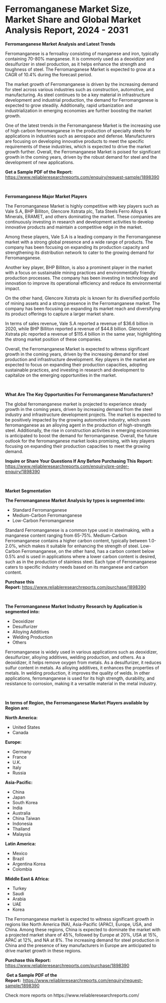 <p><h1>Ferromanganese Market Size, Market Share and Global Market Analysis Report, 2024 - 2031</h1></p><p><strong>Ferromanganese Market Analysis and Latest Trends</strong></p>
<p><p>Ferromanganese is a ferroalloy consisting of manganese and iron, typically containing 70-80% manganese. It is commonly used as a deoxidizer and desulfurizer in steel production, as it helps enhance the strength and toughness of steel. The Ferromanganese Market is expected to grow at a CAGR of 10.4% during the forecast period.</p><p>The market growth of Ferromanganese is driven by the increasing demand for steel across various industries such as construction, automotive, and manufacturing. As steel continues to be a key material in infrastructure development and industrial production, the demand for Ferromanganese is expected to grow steadily. Additionally, rapid urbanization and industrialization in emerging economies are further boosting the market growth.</p><p>One of the latest trends in the Ferromanganese Market is the increasing use of high carbon ferromanganese in the production of specialty steels for applications in industries such as aerospace and defense. Manufacturers are focusing on developing innovative products to meet the specific requirements of these industries, which is expected to drive the market growth further. Overall, the Ferromanganese Market is poised for significant growth in the coming years, driven by the robust demand for steel and the development of new applications.</p></p>
<p><strong>Get a Sample PDF of the Report:&nbsp;</strong> <a href="https://www.reliableresearchreports.com/enquiry/request-sample/1898390">https://www.reliableresearchreports.com/enquiry/request-sample/1898390</a></p>
<p>&nbsp;</p>
<p><strong>Ferromanganese Major Market Players</strong></p>
<p><p>The Ferromanganese Market is highly competitive with key players such as Vale S.A, BHP Billiton, Glencore Xstrata plc, Tata Steels Ferro Alloys & Minerals, ERAMET, and others dominating the market. These companies are continuously investing in research and development activities to develop innovative products and maintain a competitive edge in the market.</p><p>Among these players, Vale S.A is a leading company in the Ferromanganese market with a strong global presence and a wide range of products. The company has been focusing on expanding its production capacity and strengthening its distribution network to cater to the growing demand for Ferromanganese.</p><p>Another key player, BHP Billiton, is also a prominent player in the market with a focus on sustainable mining practices and environmentally friendly production processes. The company has been investing in technology and innovation to improve its operational efficiency and reduce its environmental impact.</p><p>On the other hand, Glencore Xstrata plc is known for its diversified portfolio of mining assets and a strong presence in the Ferromanganese market. The company has been focusing on expanding its market reach and diversifying its product offerings to capture a larger market share.</p><p>In terms of sales revenue, Vale S.A reported a revenue of $36.6 billion in 2020, while BHP Billiton reported a revenue of $44.8 billion. Glencore Xstrata plc reported a revenue of $115.4 billion in the same year, highlighting the strong market position of these companies.</p><p>Overall, the Ferromanganese Market is expected to witness significant growth in the coming years, driven by the increasing demand for steel production and infrastructure development. Key players in the market are expected to focus on expanding their production capacities, adopting sustainable practices, and investing in research and development to capitalize on the emerging opportunities in the market.</p></p>
<p>&nbsp;</p>
<p><strong>What Are The Key Opportunities For Ferromanganese Manufacturers?</strong></p>
<p><p>The global ferromanganese market is projected to experience steady growth in the coming years, driven by increasing demand from the steel industry and infrastructure development projects. The market is expected to be positively impacted by the growing automotive industry, which uses ferromanganese as an alloying agent in the production of high-strength steel. Additionally, the rise in construction activities in emerging economies is anticipated to boost the demand for ferromanganese. Overall, the future outlook for the ferromanganese market looks promising, with key players focusing on expanding their production capacities to meet the growing demand.</p></p>
<p><strong>Inquire or Share Your Questions If Any Before Purchasing This Report:</strong> <a href="https://www.reliableresearchreports.com/enquiry/pre-order-enquiry/1898390">https://www.reliableresearchreports.com/enquiry/pre-order-enquiry/1898390</a></p>
<p>&nbsp;</p>
<p><strong>Market Segmentation</strong></p>
<p><strong>The Ferromanganese Market Analysis by types is segmented into:</strong></p>
<p><ul><li>Standard Ferromanganese</li><li>Medium-Carbon Ferromanganese</li><li>Low-Carbon Ferromanganese</li></ul></p>
<p><p>Standard Ferromanganese is a common type used in steelmaking, with a manganese content ranging from 65-75%. Medium-Carbon Ferromanganese contains a higher carbon content, typically between 1.0-2.0%, which makes it suitable for enhancing the strength of steel. Low-Carbon Ferromanganese, on the other hand, has a carbon content below 0.5% and is used in applications where a lower carbon content is desired, such as in the production of stainless steel. Each type of Ferromanganese caters to specific industry needs based on its manganese and carbon content.</p></p>
<p><strong>Purchase this Report:&nbsp;</strong><a href="https://www.reliableresearchreports.com/purchase/1898390">https://www.reliableresearchreports.com/purchase/1898390</a></p>
<p>&nbsp;</p>
<p><strong>The Ferromanganese Market Industry Research by Application is segmented into:</strong></p>
<p><ul><li>Deoxidizer</li><li>Desulfurizer</li><li>Alloying Additives</li><li>Welding Production</li><li>Others</li></ul></p>
<p><p>Ferromanganese is widely used in various applications such as deoxidizer, desulfurizer, alloying additives, welding production, and others. As a deoxidizer, it helps remove oxygen from metals. As a desulfurizer, it reduces sulfur content in metals. As alloying additives, it enhances the properties of metals. In welding production, it improves the quality of welds. In other applications, ferromanganese is used for its high strength, durability, and resistance to corrosion, making it a versatile material in the metal industry.</p></p>
<p>&nbsp;</p>
<p><strong>In terms of Region, the Ferromanganese Market Players available by Region are:</strong></p>
<p>
    <p> <strong> North America: </strong>
        <ul>
            <li>United States</li>
            <li>Canada</li>
        </ul>
        </p> 
    <p> <strong> Europe: </strong>
        <ul>
            <li>Germany</li>
            <li>France</li>
            <li>U.K.</li>
            <li>Italy</li>
            <li>Russia</li>
        </ul>
        </p> 
    <p> <strong> Asia-Pacific: </strong>
        <ul>
            <li>China</li>
            <li>Japan</li>
            <li>South Korea</li>
            <li>India</li>
            <li>Australia</li>
            <li>China Taiwan</li>
            <li>Indonesia</li>
            <li>Thailand</li>
            <li>Malaysia</li>
        </ul>
        </p> 
    <p> <strong> Latin America: </strong>
        <ul>
            <li>Mexico</li>
            <li>Brazil</li>
            <li>Argentina Korea</li>
            <li>Colombia</li>
        </ul>
        </p> 
    <p> <strong> Middle East & Africa: </strong>
        <ul>
            <li>Turkey</li>
            <li>Saudi</li>
            <li>Arabia</li>
            <li>UAE</li>
            <li>Korea</li>
        </ul>
    </p>
    </p>
<p><p>The Ferromanganese market is expected to witness significant growth in regions like North America (NA), Asia-Pacific (APAC), Europe, USA, and China. Among these regions, China is expected to dominate the market with a projected market share of 45%, followed by Europe at 20%, USA at 15%, APAC at 12%, and NA at 8%. The increasing demand for steel production in China and the presence of key manufacturers in Europe are anticipated to drive market growth in these regions.</p></p>
<p><strong>Purchase this Report: </strong><a href="https://www.reliableresearchreports.com/purchase/1898390">https://www.reliableresearchreports.com/purchase/1898390</a></p>
<p>&nbsp;<strong>Get a Sample PDF of the Report:&nbsp;&nbsp;</strong><a href="https://www.reliableresearchreports.com/enquiry/request-sample/1898390">https://www.reliableresearchreports.com/enquiry/request-sample/1898390</a></p>
<p><strong></strong></p>
<p>Check more reports on https://www.reliableresearchreports.com/</p>